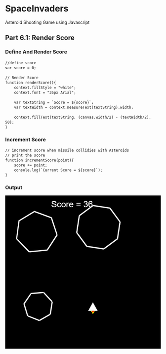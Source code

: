 # SpaceInvaders
Asteroid Shooting Game using Javascript

## Part 6.1: Render Score

### Define And Render Score
```
//define score
var score = 0;

// Render Score
function renderScore(){
    context.fillStyle = "white";
    context.font = "36px Arial";

    var textString = `Score = ${score}`;
    var textWidth = context.measureText(textString).width;

    context.fillText(textString, (canvas.width/2) - (textWidth/2), 50);
}
```

### Increment Score
```
// increment score when missile collidies with Asteroids
// print the score 
function incrementScore(point){
    score += point;
    console.log(`Current Score = ${score}`);
}
```

### Output
![displayscore.png](https://github.com/Shubham-Vishwakarma/SpaceInvaders/blob/main/part6.1-displayscore/displayscore.png)